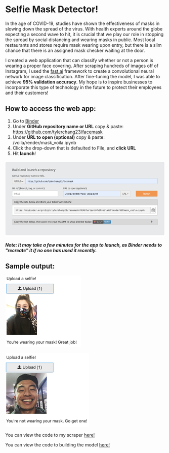# Selfie Mask Detector!

In the age of COVID-19, studies have shown the effectiveness of masks in slowing down the spread of the virus. With health experts around the globe expecting a second wave to hit, it is crucial that we play our role in stopping the spread by social distancing and wearing masks in public. Most local restaurants and stores require mask wearing upon entry, but there is a slim chance that there is an assigned mask checker waiting at the door. 

I created a web application that can classify whether or not a person is wearing a proper face covering. After scraping hundreds of images off of Instagram, I used the [fast.ai](https://www.fast.ai/) framework to create a convolutional neural network for image classification. After fine-tuning the model, I was able to achieve **95% validation accuracy**. My hope is to inspire businesses to incorporate this type of technology in the future to protect their employees and their customers! 

## How to access the web app:

1) Go to [Binder](https://mybinder.org/)
2) Under **GitHub repository name or URL** copy & paste: https://github.com/tylerchang23/facemask
3) Under **URL to open (optional)**  copy & paste: /voila/render/mask_voila.ipynb
4) Click the drop-down that is defaulted to File, and **click URL**
5) Hit **launch**!

![alt text](https://github.com/tylerchang23/facemask/blob/main/md_screenshots/binder_screenshot.png)

***Note: It may take a few minutes for the app to launch, as Binder needs to "recreate" it if no one has used it recently.***

## Sample output:
  
![alt text](https://github.com/tylerchang23/facemask/blob/main/md_screenshots/mask_output.png)

![alt text](https://github.com/tylerchang23/facemask/blob/main/md_screenshots/noMask_output.png)

You can view the code to my scraper [here!](https://nbviewer.jupyter.org/github/tylerchang23/facemask/blob/main/InstagramScraper.ipynb)

You can view the code to building the model [here!](https://nbviewer.jupyter.org/github/tylerchang23/facemask/blob/main/FaceMaskDetector.ipynb)
